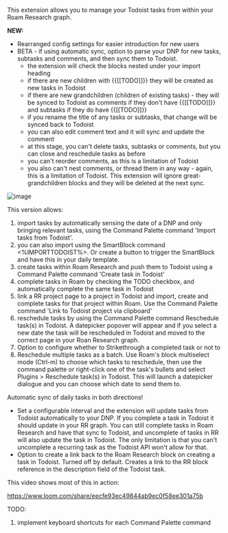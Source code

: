 This extension allows you to manage your Todoist tasks from within your Roam Research graph.

**NEW:**
- Rearranged config settings for easier introduction for new users
- BETA - if using automatic sync, option to parse your DNP for new tasks, subtasks and comments, and then sync them to Todoist.
  - the extension will check the blocks nested under your import heading
  - if there are new children with {{[[TODO]]}} they will be created as new tasks in Todoist
  - if there are new grandchildren (children of existing tasks) - they will be synced to Todoist as comments if they don't have {{[[TODO]]}} and subtasks if they do have {{[[TODO]]}}
  - if you rename the title of any tasks or subtasks, that change will be synced back to Todoist
  - you can also edit comment text and it will sync and update the comment
  - at this stage, you can't delete tasks, subtasks or comments, but you can close and reschedule tasks as before
  - you can't reorder comments, as this is a limitation of Todoist
  - you also can't nest comments, or thread them in any way - again, this is a limitation of Todoist. This extension will ignore great-grandchildren blocks and they will be deleted at the next sync.
  
![image](https://user-images.githubusercontent.com/6857790/220472682-49fae7fb-ea5b-4cfa-b8f3-aa5953c99f99.png)

This version allows:

1. import tasks by automatically sensing the date of a DNP and only bringing relevant tasks, using the Command Palette command 'Import tasks from Todoist'. 
2. you can also import using the SmartBlock command <%IMPORTTODOIST%>. Or create a button to trigger the SmartBlock and have this in your daily template.
3. create tasks within Roam Research and push them to Todoist using a Command Palette command 'Create task in Todoist'
4. complete tasks in Roam by checking the TODO checkbox, and automatically complete the same task in Todoist
5. link a RR project page to a project in Todoist and import, create and complete tasks for that project within Roam. Use the Command Palette command 'Link to Todoist project via clipboard'
6. reschedule tasks by using the Command Palette command Reschedule task(s) in Todoist. A datepicker popover will appear and if you select a new date the task will be rescheduled in Todoist and moved to the correct page in your Roan Research graph.
7. Option to configure whether to Strikethrough a completed task or not to
8. Reschedule multiple tasks as a batch. Use Roam's block multiselect mode (Ctrl-m) to choose which tasks to reschedule, then use the command palette or right-click one of the task's bullets and select Plugins > Reschedule task(s) in Todoist. This will launch a datepicker dialogue and you can choose which date to send them to.

Automatic sync of daily tasks in both directions!
- Set a configurable interval and the extension will update tasks from Todoist automatically to your DNP. If you complete a task in Todoist it should update in your RR graph. You can still complete tasks in Roam Research and have that sync to Todoist, and uncomplete of tasks in RR will also update the task in Todoist. The only limitation is that you can't uncomplete a recurring task as the Todoist API won't allow for that.
- Option to create a link back to the Roam Research block on creating a task in Todoist. Turned off by default. Creates a link to the RR block reference in the description field of the Todoist task.

This video shows most of this in action:

https://www.loom.com/share/eecfe93ec49844ab9ec0f58ee301a75b

TODO:
1. implement keyboard shortcuts for each Command Palette command
